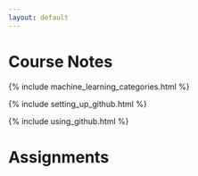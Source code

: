 ```yaml
---
layout: default
---
```


# Course Notes

{% include machine_learning_categories.html %}

{% include setting_up_github.html %}

{% include using_github.html %}

# Assignments
